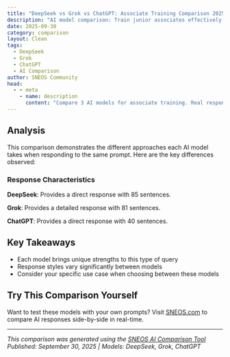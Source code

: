 ```yaml
---
title: "DeepSeek vs Grok vs ChatGPT: Associate Training Comparison 2025"
description: "AI model comparison: Train junior associates effectively - build strong legal team..."
date: 2025-09-30
category: comparison
layout: Clean
tags:
  - DeepSeek
  - Grok
  - ChatGPT
  - AI Comparison
author: SNEOS Community
head:
  - - meta
    - name: description
      content: "Compare 3 AI models for associate training. Real responses from DeepSeek, Grok, ChatGPT with detailed analysis."
---
```


<ChatComparison
  title="DeepSeek vs Grok vs ChatGPT: Associate Training Comparison 2025"
  prompt="Train junior associates effectively - build strong legal team"
  :responses='{
    "DeepSeek": "Of course. Training junior associates effectively is not just about checking a compliance box; it\u0027s the single most powerful investment a law firm can make in its own future. It builds a strong, resilient, and loyal legal team that can deliver superior client service and sustain the firm\u0027s success for years to come.\n\nHere is a comprehensive framework for training junior associates, broken down into a philosophy, a structured plan, and key principles for success.\n\n---\n\n### **I. The Core Philosophy: Shift from \u0022Sink or Swim\u0022 to \u0022Scaffolded Learning\u0022**\n\nThe old model of throwing juniors into the deep end is inefficient, demoralizing, and leads to high turnover. The modern approach is **\u0022Scaffolded Learning\u0022**:\n*   **I Do, We Do, You Do:** You demonstrate a task, you do it together, then they do it independently with support.\n*   **Purpose-Driven Work:** Explain the \u0022why\u0022 behind every task. How does this memo fit into the broader case strategy? How does this clause protect the client?\n*   **Psychological Safety:** Create an environment where asking questions is encouraged, and mistakes are treated as learning opportunities, not failures.\n\n---\n\n### **II. The Structured Training Plan: A Year-Long Roadmap**\n\n#### **Phase 1: The First 90 Days (Onboarding \u0026 Integration)**\n**Goal:** Make them feel welcome, equipped, and grounded in firm fundamentals.\n\n*   **Pre-Day One:** Send a welcome package with an agenda, bios of their team, and key firm information.\n*   **Week 1: Foundation \u0026 Culture.**\n    *   Beyond HR paperwork: Introduce them to everyone, not just their direct supervisors.\n    *   IT setup and training on all critical software (document management, timekeeping, etc.).\n    *   Overview of the firm\u0027s major practice areas and key clients.\n    *   Assign a \u0022Buddy\u0022 (a mid-level associate) for informal questions.\n*   **Weeks 2-12: Core Skill Immersion.**\n    *   **Structured Rotations:** If possible, rotate them through 2-3 key practice groups for 4-6 weeks each.\n    *   **\u0022Boot Camps\u0022:** Run sessions on fundamental tasks:\n        *   **Legal Research \u0026 Writing:** Firm-specific memo and email format, use of key databases.\n        *   **Document Review \u0026 Production:** How to manage an e-discovery platform, privilege logging.\n        *   **Drafting 101:** Simple correspondence, shell documents, discovery requests/responses.\n        *   **Timekeeping \u0026 Billing:** The ethics and economics of accurate time entry.\n    *   **Assign a Primary Mentor:** A partner or senior associate responsible for their overall development.\n\n#### **Phase 2: Months 4-9 (Skill Building \u0026 Increased Responsibility)**\n**Goal:** Transition from observing and assisting to owning discrete tasks.\n\n*   **\u0022We Do\u0022 Projects:** Work side-by-side on more complex tasks:\n    *   Drafting a deposition outline.\n    *   Preparing a witness for a interview.\n    *   Conducting due diligence for a transaction.\n    *   Attending client calls and then debriefing.\n*   **Structured Feedback Loops:**\n    *   **Real-Time Feedback:** Give notes on a draft *with track changes and comments* explaining your edits.\n    *   **Weekly Check-Ins:** 30-minute meetings with their mentor to discuss workload, challenges, and career interests.\n*   **Introduction to Clients:** Bring them to meetings and have them draft the follow-up email for your review.\n\n#### **Phase 3: Months 10-12 (Towards Independence \u0026 Specialization)**\n**Goal:** Develop confidence and begin to identify areas of interest.\n\n*   **\u0022You Do\u0022 with Backup:** Assign them their first solo draft of a motion or agreement, with a clear deadline and the understanding you will review it thoroughly.\n*   **Courtroom \u0026 Deal Room Exposure:** Have them second-chair a hearing or a negotiation.\n*   **Career Pathing Conversation:** Formal meeting to discuss their interests, strengths, and a preliminary plan for their second year.\n\n---\n\n### **III. The Pillars of Effective Training**\n\n#### **1. Mentorship \u0026 Culture (The Human Element)**\n*   **Dedicated Mentors:** Assign both a formal mentor (for career guidance) and a \u0022buddy\u0022 (for day-to-day questions).\n*   **Lead by Example:** Invite them to observe your client calls, negotiations, and strategy sessions. Debrief afterward.\n*   **Foster Inclusion:** Include them in team lunches and firm social events. A sense of belonging is a powerful retention tool.\n\n#### **2. Communication \u0026 Feedback (The Growth Engine)**\n*   **Be Specific \u0026 Actionable:**\n    *   **Instead of:** \u0022This draft is sloppy.\u0022\n    *   **Say:** \u0022The legal analysis in section two is strong. Let\u0027s work on the structure of the argument. Next time, try using headings for each element of the test, like the sample I shared.\u0022\n*   **Schedule It:** Feedback should not be a surprise. Make it a regular, expected part of the workflow.\n*   **Practice \u0022Feedback Sandwich\u0022:** Positive comment -\u003E Constructive criticism -\u003E Positive comment.\n\n#### **3. Resource \u0026 Tool Proficiency (The Toolkit)**\n*   **Create a \u0022Playbook\u0022:** A central, living document (e.g., on SharePoint or Confluence) with:\n    *   Sample documents (memos, briefs, emails, agreements).\n    *   Guides for court rules and filing procedures.\n    *   Templates for common tasks.\n    *   Links to key internal and external resources.\n*   **Tech Training:** Don\u0027t assume they know your specific document management or e-discovery software. Provide formal training.\n\n#### **4. Business \u0026 Client Development Acumen (The Big Picture)**\n*   **Teach the Business of Law:** Explain how the firm makes money, the importance of billable hours, realization rates, and client retention.\n*   **Involve Them in Pitches:** Even if just to do preliminary research or listen in. Ask for their thoughts afterward.\n*   **Encourage Pro Bono Work:** This is a low-risk, high-reward way for juniors to gain hands-on experience and courtroom exposure.\n\n---\n\n### **Best Practices for Senior Lawyers \u0026 Partners**\n\n*   **Delegate Thoughtfully:** Don\u0027t just dump work. Delegate the \u0022what\u0022 and the \u0022why,\u0022 not just the \u0022how.\u0022\n*   **Protect Their Time:** Be mindful of \u0022fire drills\u0022 that are often a result of poor planning. Teach them how to manage urgent requests without burning out.\n*   **Publicly Acknowledge Good Work:** A simple \u0022Jenna did excellent work on the research for that motion\u0022 in a team meeting goes a long way.\n*   **Be Patient and Available:** Your time is valuable, but so is theirs. Blocking out 15 minutes to unblock them on a task is an efficient use of your time in the long run.\n\n### **Measuring Success**\n\nHow do you know if your training is working? Track these metrics:\n*   **Retention Rates:** Are your juniors staying past the 3-year mark?\n*   **360-Degree Feedback:** Juniors rate their training and mentorship; peers and seniors provide feedback on the junior\u0027s progress.\n*   **Work Quality \u0026 Efficiency:** Are drafts requiring fewer revisions? Are they completing tasks more independently?\n*   **Moral \u0026 Engagement:** Do they speak up in meetings? Do they seem invested and curious?\n\n**Conclusion:**\n\nBuilding a strong legal team starts on day one with a junior associate. By replacing hazing with coaching, and mystery with transparency, you create a culture of excellence, loyalty, and continuous improvement. This isn\u0027t just about training lawyers; it\u0027s about building the future leaders of your firm.",
    "Grok": "Training junior associates effectively is essential for building a strong, capable, and cohesive legal team. By investing in their professional development, fostering a supportive environment, and providing clear career pathways, you can ensure long-term success for both the individuals and the firm. Below are detailed strategies to train junior associates and build a robust legal team:\n\n---\n\n### 1. Develop a Structured Onboarding Process\nA comprehensive onboarding process sets the tone for a junior associate\u2019s career at your firm and helps them integrate quickly.\n- **Orientation Program:** Introduce new associates to the firm\u0027s culture, values, policies, and expectations. Include an overview of key practice areas, technology tools, and administrative processes.\n- **Assign a Mentor or Buddy:** Pair junior associates with a senior attorney or experienced associate who can guide them, answer questions, and provide informal support.\n- **Provide Resources:** Equip them with access to legal research tools (e.g., Westlaw, LexisNexis), internal knowledge databases, templates, and style guides.\n- **Set Clear Expectations:** Outline performance goals, billable hour targets, and professional conduct standards from the start.\n\n---\n\n### 2. Provide Hands-On Learning Opportunities\nJunior associates learn best by doing. Exposure to real-world tasks builds practical skills and confidence.\n- **Shadowing Senior Attorneys:** Allow junior associates to observe depositions, client meetings, court appearances, and negotiations to understand processes and professional demeanor.\n- **Graduated Responsibility:** Start with smaller tasks (e.g., legal research, drafting memos) and gradually assign more complex work (e.g., drafting pleadings, assisting in discovery) as they gain competence.\n- **Pro Bono Work:** Encourage participation in pro bono cases to give them practical experience and a sense of purpose while serving the community.\n- **Cross-Practice Exposure:** Rotate associates through different practice areas to broaden their skills and help them identify their areas of interest.\n\n---\n\n### 3. Implement a Formal Training Program\nStructured training ensures that junior associates receive consistent and comprehensive education.\n- **Legal Skills Workshops:** Conduct sessions on legal writing, research techniques, negotiation skills, client communication, and courtroom etiquette.\n- **Ethics and Professional Responsibility:** Provide training on maintaining confidentiality, avoiding conflicts of interest, and adhering to ethical standards.\n- **Technology Training:** Teach associates how to use case management software, e-discovery tools, and other technology relevant to legal practice.\n- **Soft Skills Development:** Offer training on time management, teamwork, emotional intelligence, and stress management to help them thrive in a high-pressure environment.\n\n---\n\n### 4. Foster a Culture of Feedback and Growth\nConstructive feedback is critical for skill development and helps junior associates understand their strengths and areas for improvement.\n- **Regular Performance Reviews:** Conduct formal evaluations (e.g., quarterly or biannually) to discuss progress, set goals, and address challenges.\n- **Real-Time Feedback:** Provide immediate, specific feedback after assignments or court appearances to reinforce good practices and correct mistakes early.\n- **Encourage Questions:** Create a safe environment where junior associates feel comfortable asking questions without fear of judgment.\n- **Two-Way Communication:** Solicit feedback from junior associates about their training experience and work environment to improve processes.\n\n---\n\n### 5. Build Mentorship and Support Systems\nMentorship programs are key to personal and professional development, helping junior associates navigate challenges and build relationships.\n- **Formal Mentorship Program:** Assign a senior attorney as a mentor to provide career guidance, share insights, and help with networking within the firm.\n- **Peer Support Groups:** Encourage junior associates to form peer networks for mutual support, knowledge sharing, and camaraderie.\n- **Accessibility to Leadership:** Ensure that partners and senior attorneys are approachable and available for occasional check-ins or advice.\n\n---\n\n### 6. Encourage Continuous Learning and Professional Development\nLegal practice evolves constantly, and junior associates must stay updated on laws, trends, and skills.\n- **CLE (Continuing Legal Education):** Support attendance at CLE programs, seminars, and conferences to meet licensing requirements and expand knowledge.\n- **Internal Knowledge Sharing:** Host regular \u201Clunch and learn\u201D sessions where senior attorneys discuss recent cases, legal trends, or practical tips.\n- **Encourage Specialization:** Help associates identify and pursue areas of interest through targeted training or certifications.\n- **Subscriptions and Memberships:** Provide access to professional organizations (e.g., bar associations) and legal journals for ongoing learning.\n\n---\n\n### 7. Promote Work-Life Balance and Well-Being\nA healthy, motivated team performs better. Supporting well-being prevents burnout and improves retention.\n- **Reasonable Workloads:** Monitor billable hours and workloads to avoid overwhelming junior associates, especially early in their careers.\n- **Flexible Policies:** Offer flexible work arrangements or remote work options where feasible to accommodate personal needs.\n- **Wellness Programs:** Provide resources like gym memberships, counseling services, or mindfulness workshops to support mental and physical health.\n- **Team-Building Activities:** Organize social events or retreats to build camaraderie and strengthen relationships within the team.\n\n---\n\n### 8. Create Clear Career Pathways\nJunior associates are more motivated when they see opportunities for growth within the firm.\n- **Define Milestones:** Outline the skills and achievements needed to progress to mid-level associate, senior associate, or partner roles.\n- **Merit-Based Advancement:** Reward high performance with promotions, bonuses, or increased responsibilities.\n- **Skill-Based Recognition:** Acknowledge and celebrate accomplishments, such as winning a motion or closing a deal, to boost morale.\n- **Exit Support:** If an associate\u2019s long-term goals lie outside the firm, provide support (e.g., networking, references) to maintain a positive relationship.\n\n---\n\n### 9. Lead by Example\nSenior attorneys and partners play a crucial role in shaping the culture and work ethic of the team.\n- **Model Professionalism:** Demonstrate ethical behavior, client service excellence, and dedication to work to inspire junior associates.\n- **Show Commitment to Training:** Actively participate in training programs and mentorship to signal the importance of development.\n- **Be Approachable:** Foster an open-door policy where junior associates feel comfortable seeking guidance or discussing concerns.\n\n---\n\n### 10. Measure Success and Adapt\nRegularly evaluate the effectiveness of your training program and make adjustments as needed.\n- **Track Progress:** Use metrics like billable hours, client feedback, and case outcomes to assess junior associates\u2019 growth.\n- **Solicit Input:** Gather feedback from associates and senior staff on the training process to identify gaps or areas for improvement.\n- **Stay Flexible:** Adapt training methods to accommodate different learning styles, generational differences, and evolving industry needs.\n\n---\n\n### Benefits of Effective Training for Building a Strong Legal Team\n- **Improved Performance:** Well-trained associates are more competent and confident, leading to better client outcomes.\n- **Higher Retention Rates:** Investing in development shows associates that the firm values their growth, reducing turnover.\n- **Stronger Team Cohesion:** Training and mentorship foster collaboration and trust within the team.\n- **Firm Reputation:** A skilled, professional team enhances the firm\u2019s reputation in the legal community, attracting top talent and clients.\n- **Future Leadership:** Junior associates who are properly trained today become the firm\u2019s leaders tomorrow.\n\n---\n\nBy implementing these strategies, you can create a supportive, growth-oriented environment that transforms junior associates into skilled attorneys and builds a strong, sustainable legal team. Consistency, communication, and a commitment to development are key to long-term success.",
    "ChatGPT": "Building and training a strong legal team of junior associates requires a strategic approach focused on skill development, mentorship, and fostering a collaborative environment. Here are some effective steps to train junior associates and build a robust legal team:\n\n1. **Structured Onboarding Program**  \n   - Introduce the firm\u0027s culture, values, and expectations.  \n   - Provide an overview of key practice areas and typical case types.  \n   - Include training on firm procedures, document management systems, and legal research tools.\n\n2. **Mentorship and Supervision**  \n   - Pair junior associates with experienced mentors for guidance.  \n   - Encourage regular check-ins to discuss progress, challenges, and career goals.  \n   - Supervisors should provide constructive feedback and support.\n\n3. **Skill Development Workshops**  \n   - Conduct workshops on legal writing, drafting, oral advocacy, and negotiation skills.  \n   - Include training on specific law areas relevant to the firm\u2019s practice.  \n   - Use case studies and role-playing exercises for practical experience.\n\n4. **Assign Increasingly Challenging Tasks**  \n   - Start with routine tasks like document review and research.  \n   - Gradually introduce drafting pleadings, client communications, and attending meetings.  \n   - Encourage autonomy while ensuring oversight to maintain quality.\n\n5. **Encourage Continuous Learning**  \n   - Support attendance at seminars, webinars, and legal education courses.  \n   - Promote subscription to legal journals and updates on recent case law.  \n   - Facilitate study groups or internal knowledge-sharing sessions.\n\n6. **Performance Evaluation and Feedback**  \n   - Establish clear performance metrics and expectations.  \n   - Conduct regular reviews to assess strengths and areas for improvement.  \n   - Provide actionable feedback and set achievable goals.\n\n7. **Foster Team Collaboration**  \n   - Promote open communication and knowledge-sharing among associates.  \n   - Organize team meetings to discuss ongoing cases and share insights.  \n   - Encourage collaborative problem-solving and peer learning.\n\n8. **Recognize and Reward Achievement**  \n   - Acknowledge good work publicly to motivate associates.  \n   - Offer opportunities for career advancement and increased responsibilities.  \n   - Consider incentives such as bonuses, promotions, or professional development support.\n\n9. **Utilize Technology and Tools**  \n   - Train associates on case management software, legal research platforms, and document automation tools.  \n   - Encourage the use of technology to improve efficiency and accuracy.\n\n10. **Promote Work-Life Balance**  \n    - Support manageable workloads to prevent burnout.  \n    - Encourage a healthy work-life balance to maintain productivity and job satisfaction.\n\nBy implementing these strategies, you can effectively train junior associates, enhance their skills, and build a cohesive, high-performing legal team committed to delivering quality legal service."
  }'
  published-date="12:49"
/>

## Analysis

This comparison demonstrates the different approaches each AI model takes when responding to the same prompt. Here are the key differences observed:

### Response Characteristics

**DeepSeek**: Provides a direct response with 85 sentences. 

**Grok**: Provides a detailed response with 81 sentences. 

**ChatGPT**: Provides a direct response with 40 sentences. 

## Key Takeaways

- Each model brings unique strengths to this type of query
- Response styles vary significantly between models
- Consider your specific use case when choosing between these models

## Try This Comparison Yourself

Want to test these models with your own prompts? Visit [SNEOS.com](https://sneos.com) to compare AI responses side-by-side in real-time.

---

*This comparison was generated using the [SNEOS AI Comparison Tool](https://sneos.com)*
*Published: September 30, 2025 | Models: DeepSeek, Grok, ChatGPT*
